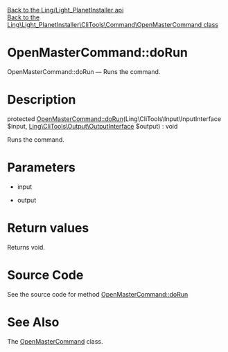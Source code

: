 [Back to the Ling/Light_PlanetInstaller api](https://github.com/lingtalfi/Light_PlanetInstaller/blob/master/doc/api/Ling/Light_PlanetInstaller.md)<br>
[Back to the Ling\Light_PlanetInstaller\CliTools\Command\OpenMasterCommand class](https://github.com/lingtalfi/Light_PlanetInstaller/blob/master/doc/api/Ling/Light_PlanetInstaller/CliTools/Command/OpenMasterCommand.md)


OpenMasterCommand::doRun
================



OpenMasterCommand::doRun — Runs the command.




Description
================


protected [OpenMasterCommand::doRun](https://github.com/lingtalfi/Light_PlanetInstaller/blob/master/doc/api/Ling/Light_PlanetInstaller/CliTools/Command/OpenMasterCommand/doRun.md)(Ling\CliTools\Input\InputInterface $input, [Ling\CliTools\Output\OutputInterface](https://github.com/lingtalfi/CliTools/blob/master/doc/api/Ling/CliTools/Output/OutputInterface.md) $output) : void




Runs the command.




Parameters
================


- input

    

- output

    


Return values
================

Returns void.








Source Code
===========
See the source code for method [OpenMasterCommand::doRun](https://github.com/lingtalfi/Light_PlanetInstaller/blob/master/CliTools/Command/OpenMasterCommand.php#L24-L30)


See Also
================

The [OpenMasterCommand](https://github.com/lingtalfi/Light_PlanetInstaller/blob/master/doc/api/Ling/Light_PlanetInstaller/CliTools/Command/OpenMasterCommand.md) class.



